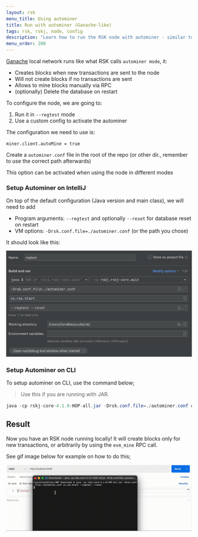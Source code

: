 ```yaml
---
layout: rsk
menu_title: Using autominer
title: Run with autominer (Ganache-like)
tags: rsk, rskj, node, config
description: "Learn how to run the RSK node with autominer - similar to Ganache default config"
menu_order: 200
---
```


[Ganache](https://trufflesuite.com/docs/ganache/quickstart/) local network runs like what RSK calls `autominer mode`, it:
- Creates blocks when new transactions are sent to the node
- Will not create blocks if no transactions are sent
- Allows to mine blocks manually via RPC
- (optionally) Delete the database on restart

To configure the node, we are going to:
1. Run it in `--regtest` mode
2. Use a custom config to activate the autominer

The configuration we need to use is:

```
miner.client.autoMine = true
```

Create a `autominer.conf` file in the root of the repo (or other dir., remember to use the correct path afterwards)

This option can be activated when using the node in different modes

### Setup Autominer on IntelliJ

On top of the default configuration (Java version and main class), we will need to add

- Program arguments: `--regtest` and optionally `--reset` for database reset on restart
- VM options: `-Drsk.conf.file=./autominer.conf` (or the path you chose)

It should look like this:

![autominer_inellij_config](/assets/img/rsk/autominer_intellij_config.png)

### Setup Autominer on CLI

To setup autominer on CLI, use the command below;

> Use this if you are running with JAR.

```java
java -cp rskj-core-4.1.0-HOP-all.jar -Drsk.conf.file=./autominer.conf co.rsk.Start --regtest --reset
```

## Result

Now you have an RSK node running locally! It will create blocks only for new transactions, or arbitrarily by using the `evm_mine` RPC call.

See gif image below for example on how to do this;

![autominer_demo](/assets/img/rsk/autominer_demo.gif)
